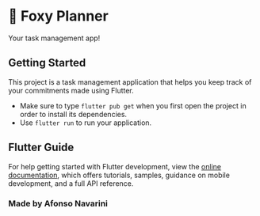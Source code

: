 # 🦊 Foxy Planner

Your task management app!

## Getting Started

This project is a task management application that helps you keep track of your commitments made using Flutter.

- Make sure to type `flutter pub get` when you first open the project in order to install its dependencies.
- Use `flutter run` to run your application.

## Flutter Guide

For help getting started with Flutter development, view the
[online documentation](https://docs.flutter.dev/), which offers tutorials,
samples, guidance on mobile development, and a full API reference.

### Made by Afonso Navarini
